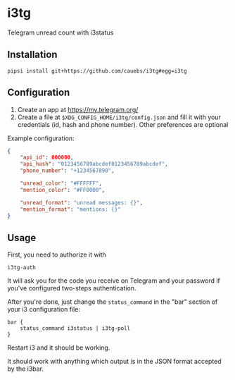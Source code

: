 i3tg
====
Telegram unread count with i3status


Installation
------------
```
pipsi install git+https://github.com/cauebs/i3tg#egg=i3tg
```

Configuration
-------------
1. Create an app at https://my.telegram.org/
2. Create a file at `$XDG_CONFIG_HOME/i3tg/config.json` and fill it with your credentials (id, hash and phone number). Other preferences are optional

Example configuration:
```json
{
    "api_id": 000000,
    "api_hash": "0123456789abcdef0123456789abcdef",
    "phone_number": "+1234567890",

    "unread_color": "#FFFFFF",
    "mention_color": "#FF0000",

    "unread_format": "unread messages: {}",
    "mention_format": "mentions: {}"
}
```

Usage
-----
First, you need to authorize it with
```
i3tg-auth
```
It will ask you for the code you receive on Telegram and your password if you've configured two-steps authentication.

After you're done, just change the `status_command` in the "bar" section of your i3 configuration file:
```
bar {
    status_command i3status | i3tg-poll
}
```
Restart i3 and it should be working.

It should work with anything which output is in the JSON format accepted by the i3bar.
